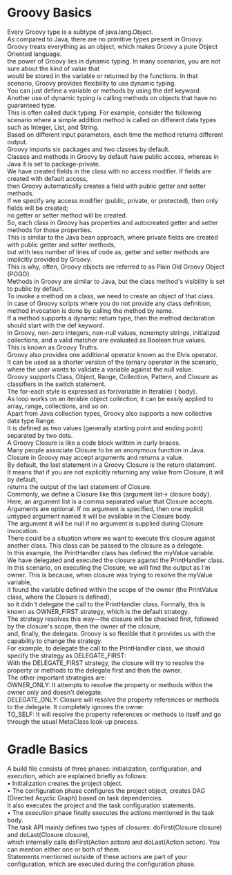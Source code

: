 # Groovy Basics
 Every Groovy type is a subtype of java.lang.Object.<br/>
 As compared to Java, there are no primitive types present in Groovy. <br/>
 Groovy treats everything as an object, which makes Groovy a pure Object Oriented language.<br/>
the power of Groovy lies in dynamic typing. In many scenarios, you are not sure about the kind of value that <br/>
would be stored in the variable or returned by the functions. In that scenario, Groovy provides flexibility to use dynamic typing. <br/>
You can just define a variable or methods by using the def keyword.<br/>
Another use of dynamic typing is calling methods on objects that have no guaranteed type. <br/> 
This is often called duck typing. For example, consider the following scenario where a simple addition method is called on different data types <br/>
such as Integer, List, and String. <br/>
Based on different input parameters, each time the method returns different output.<br/>
Groovy imports six packages and two classes by default.<br/>
Classes and methods in Groovy by default have public access, whereas in Java it is set to package-private.<br/>
We have created fields in the class with no access modifier. If fields are created with default access, <br/>
then Groovy automatically creates a field with public getter and setter methods. <br/>
If we specify any access modifier (public, private, or protected), then only fields will be created; <br/>
no getter or setter method will be created. <br/>
So, each class in Groovy has properties and autocreated getter and setter methods for those properties. <br/>
This is similar to the Java bean approach, where private fields are created with public getter and setter methods, <br/>
but with less number of lines of code as, getter and setter methods are implicitly provided by Groovy. <br/>
This is why, often, Groovy objects are referred to as Plain Old Groovy Object (POGO).<br/>
Methods in Groovy are similar to Java, but the class method's visibility is set to public by default.<br/>
To invoke a method on a class, we need to create an object of that class. <br/>
In case of Groovy scripts where you do not provide any class definition, method invocation is done by calling the method by name.<br/>
If a method supports a dynamic return type, then the method declaration should start with the def keyword.<br/>
In Groovy, non-zero integers, non-null values, nonempty strings, initialized collections, and a valid matcher are evaluated as Boolean true values. <br/>
This is known as Groovy Truths.<br/>
Groovy also provides one additional operator known as the Elvis operator. <br/>
It can be used as a shorter version of the ternary operator in the scenario, where the user wants to validate a variable against the null value.<br/>
Groovy supports Class, Object, Range, Collection, Pattern, and Closure as classifiers in the switch statement. <br/>
The for-each style is expressed as for(variable in Iterable) { body}.<br/>
As loop works on an iterable object collection, it can be easily applied to array, range, collections, and so on.<br/>
Apart from Java collection types, Groovy also supports a new collective data type Range. <br/>
It is defined as two values (generally starting point and ending point) separated by two dots.<br/>
A Groovy Closure is like a code block written in curly braces. <br/>
Many people associate Closure to be an anonymous function in Java.<br/>
Closure in Groovy may accept arguments and returns a value.<br/>
By default, the last statement in a Groovy Closure is the return statement.<br/>
It means that if you are not explicitly returning any value from Closure, it will by default,<br/>
returns the output of the last statement of Closure. <br/>
Commonly, we define a Closure like this {argument list-> closure body}. <br/>
Here, an argument list is a comma separated value that Closure accepts. <br/>
Arguments are optional. If no argument is specified, then one implicit untyped argument named it will be available in the Closure body. <br/>
The argument it will be null if no argument is supplied during Closure invocation.<br/>
There could be a situation where we want to execute this closure against another class. This class can be passed to the closure as a delegate.<br/>
In this example, the PrintHandler class has defined the myValue variable. We have delegated and executed the closure against the PrintHandler class.<br/>
In this scenario, on executing the Closure, we will find the output as I'm owner. This is because, when closure was trying to resolve the myValue variable, <br/>
it found the variable defined within the scope of the owner (the PrintValue class, where the Closure is defined), <br/>
so it didn't delegate the call to the PrintHandler class. Formally, this is known as OWNER_FIRST strategy, which is the default strategy. <br/>
The strategy resolves this way—the closure will be checked first, followed by the closure's scope, then the owner of the closure, <br/>
and, finally, the delegate. Groovy is so flexible that it provides us with the capability to change the strategy. <br/>
For example, to delegate the call to the PrintHandler class, we should specify the strategy as DELEGATE_FIRST:<br/>
With the DELEGATE_FIRST strategy, the closure will try to resolve the property or methods to the delegate first and then the owner. <br/>
The other important strategies are:<br/>
OWNER_ONLY: It attempts to resolve the property or methods within the owner only and doesn't delegate.<br/>
DELEGATE_ONLY: Closure will resolve the property references or methods to the delegate. It completely ignores the owner.<br/>
TO_SELF: It will resolve the property references or methods to itself and go through the usual MetaClass look-up process.<br/>

# Gradle Basics
A build file consists of three phases: initialization, configuration, and execution, which are explained briefly as follows:<br/>
• Initialization creates the project object.<br/>
• The configuration phase configures the project object, creates DAG (Directed Acyclic Graph) based on task dependencies.<br/>
It also executes the project and the task configuration statements.<br/>
• The execution phase finally executes the actions mentioned in the task body.<br/>
The task API mainly defines two types of closures: doFirst(Closure closure) and doLast(Closure closure),<br/>
which internally calls doFirst(Action action) and doLast(Action action). You can mention either one or both of them.<br/>
Statements mentioned outside of these actions are part of your configuration, which are executed during the configuration phase.<br/>
